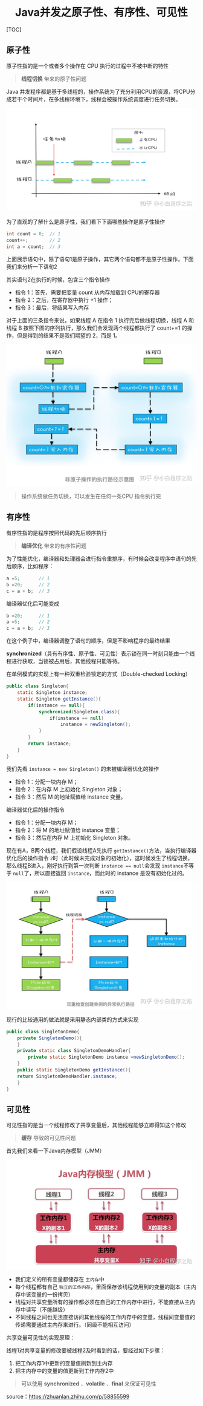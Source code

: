 <h1 align="center">Java并发之原子性、有序性、可见性</h1>

[TOC]

## 原子性

 原子性指的是一个或者多个操作在 CPU 执行的过程中不被中断的特性

> **线程切换** 带来的原子性问题

Java 并发程序都是基于多线程的，操作系统为了充分利用CPU的资源，将CPU分成若干个时间片，在多线程环境下，线程会被操作系统调度进行任务切换。

![img](media/v2-75322bb898a037ee9c418c11773809a9_1440w.jpg)

为了直观的了解什么是原子性，我们看下下面哪些操作是原子性操作

```java
int count = 0;  // 1
count++;        // 2
int a = count;  // 3
```

上面展示语句中，除了语句1是原子操作，其它两个语句都不是原子性操作，下面我们来分析一下语句2

其实语句2在执行的时候，包含三个指令操作

- 指令 1：首先，需要把变量 count 从内存加载到 CPU的寄存器
- 指令 2：之后，在寄存器中执行 +1 操作；
- 指令 3：最后，将结果写入内存

对于上面的三条指令来说，如果线程 A 在指令 1 执行完后做线程切换，线程 A 和线程 B 按照下图的序列执行，那么我们会发现两个线程都执行了 count+=1 的操作，但是得到的结果不是我们期望的 2，而是 1。

![img](media/v2-ad43bcc43bf7b71572ab7c0e7b11a73e_1440w.jpg)

> 操作系统做任务切换，可以发生在任何一条CPU 指令执行完

## 有序性

 有序性指的是程序按照代码的先后顺序执行

> **编译优化** 带来的有序性问题

为了性能优化，编译器和处理器会进行指令重排序，有时候会改变程序中语句的先后顺序，比如程序：

```java
a =5;       // 1
b =20;      // 2
c = a + b;  // 3
```

编译器优化后可能变成

```java
b =20;      // 1
a =5;       // 2
c = a + b;  // 3
```

在这个例子中，编译器调整了语句的顺序，但是不影响程序的最终结果

**synchronized**（具有有序性、原子性、可见性）表示锁在同一时刻只能由一个线程进行获取，当锁被占用后，其他线程只能等待。

在单例模式的实现上有一种双重检验锁定的方式（Double-checked Locking）

```java
public class Singleton{
    static Singleton instance;
    static Singleton getInstance(){
        if(instance == null){
            synchronized(Singleton.class){
            	if(instance == null)
            		instance = newSingleton();
            }
        }
        return instance;
    }
}
```

我们先看 `instance = new Singleton()` 的未被编译器优化的操作

- 指令 1：分配一块内存 M；
- 指令 2：在内存 M 上初始化 Singleton 对象；
- 指令 3：然后 M 的地址赋值给 instance 变量。

编译器优化后的操作指令

- 指令 1：分配一块内存 M；
- 指令 2：将 M 的地址赋值给 instance 变量；
- 指令 3：然后在内存 M 上初始化 Singleton 对象。

现在有A，B两个线程，我们假设线程A先执行 `getInstance()`方法，当执行编译器优化后的操作指令 `2`时（此时候未完成对象的初始化），这时候发生了线程切换，那么线程B进入，刚好执行到第一次判断 `instance == null`会发现 `instance`不等于 `null`了，所以直接返回 `instance`，而此时的 instance 是没有初始化过的。

![img](media/v2-a6f6d7a56c858a1d3a6a59e02c06c1f1_1440w.jpg)

现行的比较通用的做法就是采用静态内部类的方式来实现

```java
public class SingletonDemo{
    private SingletonDemo(){
    }
    private static class SingletonDemoHandler{
    	private static SingletonDemo instance =newSingletonDemo();
    }
    public static SingletonDemo getInstance(){
    return SingletonDemoHandler.instance;
    }
}
```

## 可见性

 可见性指的是当一个线程修改了共享变量后，其他线程能够立即得知这个修改

> **缓存** 导致的可见性问题

首先我们来看一下Java内存模型（JMM）

![img](media/v2-f8aa632f0bffd3239805986a653cb263_1440w.jpg)

- 我们定义的所有变量都储存在 `主内存`中
- 每个线程都有自己 `独立的工作内存`，里面保存该线程使用到的变量的副本（主内存中该变量的一份拷贝）
- 线程对共享变量所有的操作都必须在自己的工作内存中进行，不能直接从主内存中读写（不能越级）
- 不同线程之间也无法直接访问其他线程的工作内存中的变量，线程间变量值的传递需要通过主内存来进行。（同级不能相互访问）

共享变量可见性的实现原理：

线程1对共享变量的修改要被线程2及时看到的话，要经过如下步骤：

1. 把工作内存1中更新的变量值刷新到主内存
2. 把主内存中的变量的值更新到工作内存2中

> 可以使用 **synchronized** 、**volatile** 、**final** 来保证可见性



source：https://zhuanlan.zhihu.com/p/58855599